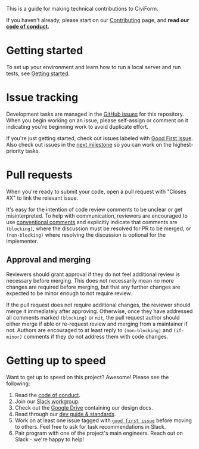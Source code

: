 This is a guide for making technical contributions to CiviForm.

If you haven't already, please start on our [Contributing]() page, and **read our [code of conduct](https://github.com/seattle-uat/civiform/blob/main/code_of_conduct.md).**

# Getting started

To set up your environment and learn how to run a local server and run tests, see [Getting started](https://github.com/seattle-uat/civiform/wiki/Getting-started).

# Issue tracking

Development tasks are managed in the [GitHub issues](https://github.com/seattle-uat/civiform/issues) for this repository. When you begin working on an issue, please self-assign or comment on it indicating you're beginning work to avoid duplicate effort.

If you're just getting started, check out issues labeled with [Good First Issue](https://github.com/seattle-uat/civiform/issues?q=is%3Aopen+is%3Aissue+label%3A%22good+first+issue%22). Also check out issues in the [next milestone](https://github.com/seattle-uat/civiform/milestones?direction=asc&sort=due_date&state=open) so you can work on the highest-priority tasks.

# Pull requests

When you're ready to submit your code, open a pull request with "Closes #X" to link the relevant issue.

It's easy for the intention of code review comments to be unclear or get misinterpreted. To help with communication, reviewers are encouraged to use [conventional comments](https://conventionalcomments.org/) and explicitly indicate that comments are `(blocking)`, where the discussion must be resolved for PR to be merged, or `(non-blocking)` where resolving the discussion is optional for the implementer.

## Approval and merging

Reviewers should grant approval if they do not feel additional review is necessary before merging. This does not necessarily mean no more changes are required before merging, but that any further changes are expected to be minor enough to not require review.

If the pull request does not require additional changes, the reviewer should merge it immediately after approving. Otherwise, once they have addressed all comments marked `(blocking)` or `nit`, the pull request author should either merge if able or re-request review and merging from a maintainer if not. Authors are encouraged to at least reply to `(non-blocking)` and `(if-minor)` comments if they do not address them with code changes.

# Getting up to speed

Want to get up to speed on this project? Awesome! Please see the following:

1. Read the [code of conduct](https://github.com/seattle-uat/civiform/blob/main/code_of_conduct.md).
1. Join our [Slack workgroup](https://join.slack.com/t/civiform/shared_invite/zt-niap7ys1-RAICICUpDJfjpizjyjBr7Q).
1. Check out the [Google Drive](https://drive.google.com/drive/folders/1_uVkq1uOD14p19DvQzbXs2s0XhSOQjgF?usp=sharing) containing our design docs.
1. Read through our [dev guide & standards](https://github.com/seattle-uat/civiform/wiki/Dev-guide-&-standards).
1. Work on at least one issue tagged with [`good first issue`](https://github.com/seattle-uat/civiform/issues?q=is%3Aopen+is%3Aissue+label%3A%22good+first+issue%22) before moving to others. Feel free to ask for task recommendations in Slack.
1. Pair program with one of the project's main engineers. Reach out on Slack - we're happy to help!
